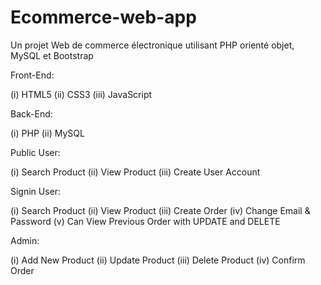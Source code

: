 # Ecommerce-web-app
Un projet Web de commerce électronique utilisant PHP orienté objet, MySQL et Bootstrap

Front-End:

(i) HTML5
(ii) CSS3
(iii) JavaScript

Back-End:

(i) PHP
(ii) MySQL

Public User:

(i) Search Product
(ii) View Product
(iii) Create User Account

Signin User:

(i) Search Product
(ii) View Product
(iii) Create Order
(iv) Change Email & Password
(v) Can View Previous Order with UPDATE and DELETE

Admin:

(i) Add New Product
(ii) Update Product
(iii) Delete Product
(iv) Confirm Order
